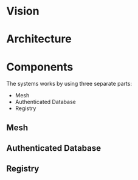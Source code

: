 # Vision


# Architecture



# Components

The systems works by using three separate parts: 
- Mesh 
- Authenticated Database 
- Registry 

## Mesh 

## Authenticated Database 

## Registry 

